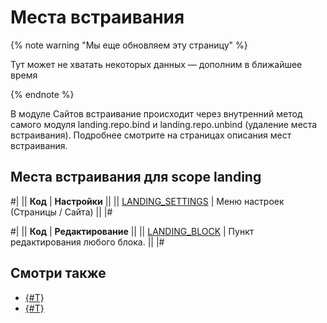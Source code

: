 # Места встраивания

{% note warning "Мы еще обновляем эту страницу" %}

Тут может не хватать некоторых данных — дополним в ближайшее время

{% endnote %}

В модуле Сайтов встраивание происходит через внутренний метод самого модуля landing.repo.bind и landing.repo.unbind (удаление места встраивания). Подробнее смотрите на страницах описания мест встраивания.

## Места встраивания для scope landing

#|
|| **Код** | **Настройки** ||
|| [LANDING_SETTINGS](./settings.md) | Меню настроек (Страницы / Сайта) ||
|#

#|
|| **Код** | **Редактирование** ||
|| [LANDING_BLOCK](./block.md) | Пункт редактирования любого блока. ||
|#

## Смотри также

- [{#T}](../../widgets/universal/app-url.md)
- [{#T}](../../widgets/user-field/index.md)